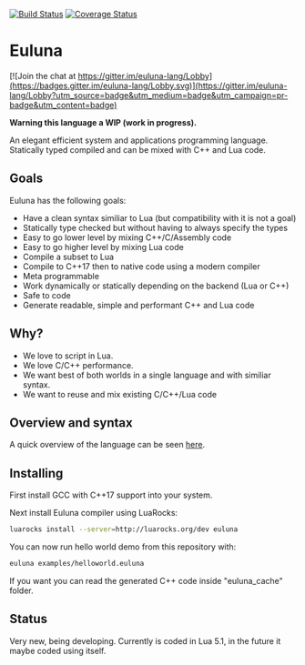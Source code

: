 [![Build Status](https://travis-ci.org/edubart/euluna-lang.svg?branch=master)](https://travis-ci.org/edubart/euluna-lang)
[![Coverage Status](https://coveralls.io/repos/github/edubart/euluna-lang/badge.svg)](https://coveralls.io/github/edubart/euluna-lang)

# Euluna

[![Join the chat at https://gitter.im/euluna-lang/Lobby](https://badges.gitter.im/euluna-lang/Lobby.svg)](https://gitter.im/euluna-lang/Lobby?utm_source=badge&utm_medium=badge&utm_campaign=pr-badge&utm_content=badge)

**Warning this language a WIP (work in progress).**

An elegant efficient system and applications programming language. Statically
typed compiled and can be mixed with C++ and Lua code. 

## Goals

Euluna has the following goals:

* Have a clean syntax similiar to Lua (but compatibility with it is not a goal)
* Statically type checked but without having to always specify the types
* Easy to go lower level by mixing C++/C/Assembly code
* Easy to go higher level by mixing Lua code
* Compile a subset to Lua
* Compile to C++17 then to native code using a modern compiler
* Meta programmable
* Work dynamically or statically depending on the backend (Lua or C++)
* Safe to code
* Generate readable, simple and performant C++ and Lua code

## Why?

* We love to script in Lua.
* We love C/C++ performance.
* We want best of both worlds in a single language and with similiar syntax.
* We want to reuse and mix existing C/C++/Lua code

## Overview and syntax

A quick overview of the language can be seen [here](https://edubart.github.io/euluna-lang-website/overview/#exceptions).

## Installing

First install GCC with C++17 support into your system.

Next install Euluna compiler using LuaRocks:

```bash
luarocks install --server=http://luarocks.org/dev euluna
```

You can now run hello world demo from this repository with:

```bash
euluna examples/helloworld.euluna
```

If you want you can read the generated C++ code inside "euluna_cache" folder.

## Status

Very new, being developing.
Currently is coded in Lua 5.1, in the future it maybe coded using itself.
